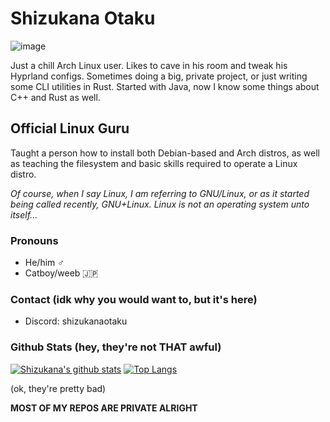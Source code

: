 # Shizukana Otaku
![image](https://github.com/user-attachments/assets/640b9606-4006-445f-8609-bc2752c2ba3d)


Just a chill Arch Linux user. Likes to cave in his room and tweak his Hyprland configs. Sometimes doing a big, private project, or just writing some CLI utilities in Rust.
Started with Java, now I know some things about C++ and Rust as well.
## Official Linux Guru
Taught a person how to install both Debian-based and Arch distros, as well as teaching the filesystem and basic skills required to operate a Linux distro.

*Of course, when I say Linux, I am referring to GNU/Linux, or as it started being called recently, GNU+Linux. Linux is not an operating system unto itself...*

### Pronouns
- He/him ♂️
- Catboy/weeb 🇯🇵

### Contact (idk why you would want to, but it's here)
- Discord: shizukanaotaku

### Github Stats (hey, they're not THAT awful)
[![Shizukana's github stats](https://github-readme-stats-chi-silk.vercel.app/api?username=javatrix&count_private=true&theme=tokyonight&show_icons=1)](https://github.com/anuraghazra/github-readme-stats)
[![Top Langs](https://github-readme-stats-chi-silk.vercel.app/api/top-langs/?username=javatrix&layout=compact&langs_count=16&theme=tokyonight)](https://github.com/anuraghazra/github-readme-stats)

(ok, they're pretty bad)

**MOST OF MY REPOS ARE PRIVATE ALRIGHT**
